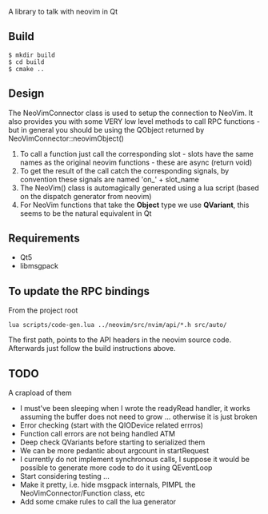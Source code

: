 
A library to talk with neovim in Qt

## Build

    $ mkdir build
    $ cd build
    $ cmake ..

## Design

The NeoVimConnector class is used to setup the connection to NeoVim. It also
provides you with some VERY low level methods to call RPC functions - but in general
you should be using the QObject returned by NeoVimConnector::neovimObject()

1. To call a function just call the corresponding slot - slots 
   have the same names as the original neovim functions - 
   these are async (return void)
2. To get the result of the call catch the corresponding signals,
   by convention these signals are named 'on\_' + slot\_name
3. The NeoVim() class is automagically generated using a lua script
   (based on the dispatch generator from neovim)
5. For NeoVim functions that take the **Object** type we use **QVariant**,
   this seems to be the natural equivalent in Qt

## Requirements

* Qt5
* libmsgpack

## To update the RPC bindings

From the project root

    lua scripts/code-gen.lua ../neovim/src/nvim/api/*.h src/auto/

The first path, points to the API headers in the neovim source code.
Afterwards just follow the build instructions above.

## TODO

A crapload of them

* I must've been sleeping when I wrote the readyRead handler,
  it works assuming the buffer does not need to grow ...
  otherwise it is just broken
* Error checking (start with the QIODevice related errros)
* Function call errors are not being handled ATM
* Deep check QVariants before starting to serialized them
* We can be more pedantic about argcount in startRequest
* I currently do not implement synchronous calls, I suppose it
  would be possible to generate more code to do it using
  QEventLoop
* Start considering testing ...
* Make it pretty, i.e. hide msgpack internals, PIMPL the
  NeoVimConnector/Function class, etc
* Add some cmake rules to call the lua generator


